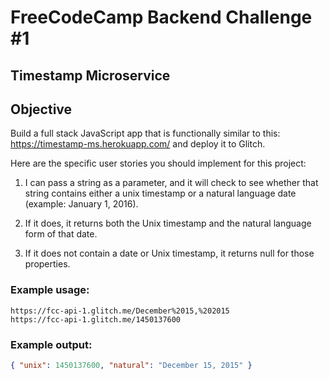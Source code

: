 FreeCodeCamp Backend Challenge #1
=================================

Timestamp Microservice
----------------------

## Objective ## 

Build a full stack JavaScript app that is functionally similar to this: https://timestamp-ms.herokuapp.com/ and deploy it to Glitch.

Here are the specific user stories you should implement for this project:

1. I can pass a string as a parameter, and it will check to see whether that string contains either a unix timestamp or a natural language date (example: January 1, 2016).

2. If it does, it returns both the Unix timestamp and the natural language form of that date.

3. If it does not contain a date or Unix timestamp, it returns null for those properties.


### Example usage:
`````url
https://fcc-api-1.glitch.me/December%2015,%202015
https://fcc-api-1.glitch.me/1450137600
`````
### Example output:
`````json
{ "unix": 1450137600, "natural": "December 15, 2015" }
`````
